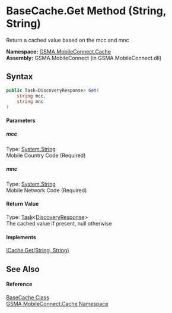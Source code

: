 BaseCache.Get Method (String, String)
=====================================
Return a cached value based on the mcc and mnc

**Namespace:** [GSMA.MobileConnect.Cache][1]  
**Assembly:** GSMA.MobileConnect (in GSMA.MobileConnect.dll)

Syntax
------

```csharp
public Task<DiscoveryResponse> Get(
	string mcc,
	string mnc
)
```

#### Parameters

##### *mcc*
Type: [System.String][2]  
Mobile Country Code (Required)

##### *mnc*
Type: [System.String][2]  
Mobile Network Code (Required)

#### Return Value
Type: [Task][3]&lt;[DiscoveryResponse][4]>  
The cached value if present, null otherwise
#### Implements
[ICache.Get(String, String)][5]  


See Also
--------

#### Reference
[BaseCache Class][6]  
[GSMA.MobileConnect.Cache Namespace][1]  

[1]: ../README.md
[2]: http://msdn.microsoft.com/en-us/library/s1wwdcbf
[3]: http://msdn.microsoft.com/en-us/library/dd321424
[4]: ../../GSMA.MobileConnect.Discovery/DiscoveryResponse/README.md
[5]: ../ICache/Get.md
[6]: README.md
[7]: ../../_icons/Help.png